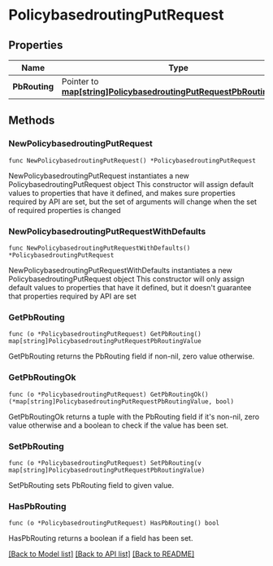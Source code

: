 # PolicybasedroutingPutRequest

## Properties

Name | Type | Description | Notes
------------ | ------------- | ------------- | -------------
**PbRouting** | Pointer to [**map[string]PolicybasedroutingPutRequestPbRoutingValue**](PolicybasedroutingPutRequestPbRoutingValue.md) |  | [optional] 

## Methods

### NewPolicybasedroutingPutRequest

`func NewPolicybasedroutingPutRequest() *PolicybasedroutingPutRequest`

NewPolicybasedroutingPutRequest instantiates a new PolicybasedroutingPutRequest object
This constructor will assign default values to properties that have it defined,
and makes sure properties required by API are set, but the set of arguments
will change when the set of required properties is changed

### NewPolicybasedroutingPutRequestWithDefaults

`func NewPolicybasedroutingPutRequestWithDefaults() *PolicybasedroutingPutRequest`

NewPolicybasedroutingPutRequestWithDefaults instantiates a new PolicybasedroutingPutRequest object
This constructor will only assign default values to properties that have it defined,
but it doesn't guarantee that properties required by API are set

### GetPbRouting

`func (o *PolicybasedroutingPutRequest) GetPbRouting() map[string]PolicybasedroutingPutRequestPbRoutingValue`

GetPbRouting returns the PbRouting field if non-nil, zero value otherwise.

### GetPbRoutingOk

`func (o *PolicybasedroutingPutRequest) GetPbRoutingOk() (*map[string]PolicybasedroutingPutRequestPbRoutingValue, bool)`

GetPbRoutingOk returns a tuple with the PbRouting field if it's non-nil, zero value otherwise
and a boolean to check if the value has been set.

### SetPbRouting

`func (o *PolicybasedroutingPutRequest) SetPbRouting(v map[string]PolicybasedroutingPutRequestPbRoutingValue)`

SetPbRouting sets PbRouting field to given value.

### HasPbRouting

`func (o *PolicybasedroutingPutRequest) HasPbRouting() bool`

HasPbRouting returns a boolean if a field has been set.


[[Back to Model list]](../README.md#documentation-for-models) [[Back to API list]](../README.md#documentation-for-api-endpoints) [[Back to README]](../README.md)


